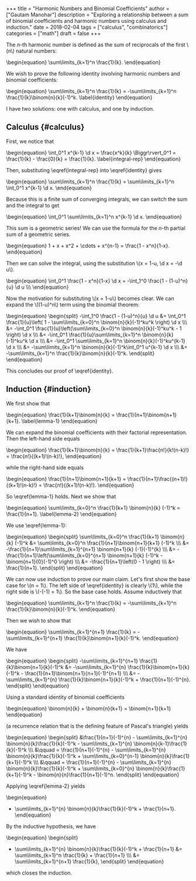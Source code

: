 +++
title = "Harmonic Numbers and Binomial Coefficients"
author = ["Gautam Manohar"]
description = "Exploring a relationship between a sum of binomial coefficients and harmonic numbers using calculus and induction."
date = 2018-02-04
tags = ["calculus", "combinatorics"]
categories = ["math"]
draft = false
+++

The $n$-th harmonic number is defined as the sum of reciprocals of the first \\(n\\)
natural numbers:

\begin{equation}
\sum\limits\_{k=1}^n \frac{1}{k}.
\end{equation}

We wish to prove the following identity involving harmonic numbers and binomial
coefficients:

\begin{equation}
\sum\limits\_{k=1}^n \frac{1}{k} = -\sum\limits\_{k=1}^n \frac{1}{k}\binom{n}{k}(-1)^k.
\label{identity}
\end{equation}

I have two solutions: one with calculus, and one by induction.


## Calculus {#calculus}

First, we notice that

\begin{equation}
\int\_0^1 x^{k-1} \d x = \frac{x^k}{k} \Biggr\rvert\_0^1 = \frac{1}{k} - \frac{0}{k} = \frac{1}{k}.
\label{integral-rep}
\end{equation}

Then, substituting \eqref{integral-rep} into \eqref{identity} gives

\begin{equation}
\sum\limits\_{k=1}^n \frac{1}{k} = \sum\limits\_{k=1}^n \int\_0^1 x^{k-1} \d x.
\end{equation}

Because this is a finite sum of converging integrals, we can switch the sum and
the integral to get

\begin{equation}
\int\_0^1 \sum\limits\_{k=1}^n x^{k-1} \d x.
\end{equation}

This sum is a geometric series! We can use the formula for the $n$-th partial
sum of a geometric series.

\begin{equation}
1 + x + x^2 + \cdots + x^{n-1} = \frac{1 - x^n}{1-x}.
\end{equation}

Then we can solve the integral, using the substitution \\(x = 1-u, \d x = -\d u\\).

\begin{equation}
\int\_0^1 \frac{1 - x^n}{1-x} \d x = -\int\_1^0 \frac{1 - (1-u)^n}{u} \d u \\\\\\
\end{equation}

Now the motivation for substituting \\(x = 1-u\\) becomes clear. We can expand the
\\((1-u)^n\\) term using the binomial theorem:

\begin{equation}
\begin{split}
-\int\_1^0 \frac{1 - (1-u)^n}{u} \d u &= \int\_0^1 \frac{1}{u}\left( 1 - \sum\limits\_{k=0}^n \binom{n}{k}(-1)^ku^k \right) \d x \\\\\\
&= -\int\_0^1 \frac{1}{u}\left(\sum\limits\_{k=0}^n \binom{n}{k}(-1)^ku^k - 1 \right) \d x \\\\\\
&= -\int\_0^1 \frac{1}{u}\sum\limits\_{k=1}^n \binom{n}{k}(-1)^ku^k \d x \\\\\\
&= -\int\_0^1 \sum\limits\_{k=1}^n \binom{n}{k}(-1)^ku^{k-1} \d x \\\\\\
&= -\sum\limits\_{k=1}^n \binom{n}{k}(-1)^k\int\_0^1 u^{k-1} \d x \\\\\\
&= -\sum\limits\_{k=1}^n \frac{1}{k}\binom{n}{k}(-1)^k.
\end{split}
\end{equation}

This concludes our proof of \eqref{identity}.


## Induction {#induction}

We first show that

\begin{equation}
\frac{1}{k+1}\binom{n}{k} = \frac{1}{n+1}\binom{n+1}{k+1}.
\label{lemma-1}
\end{equation}

We can expand the binomial coefficients with their factorial representation.
Then the left-hand side equals

\begin{equation}
\frac{1}{k+1}\binom{n}{k} = \frac{1}{k+1}\frac{n!}{k!(n-k)!} = \frac{n!}{(k+1)!(n-k)!},
\end{equation}

while the right-hand side equals

\begin{equation}
\frac{1}{n+1}\binom{n+1}{k+1} = \frac{1}{n+1}\frac{(n+1)!}{(k+1)!(n-k)!} = \frac{n!}{(k+1)!(n-k)!}.
\end{equation}

So \eqref{lemma-1} holds. Next we show that

\begin{equation}
\sum\limits\_{k=0}^n \frac{1}{k+1} \binom{n}{k} (-1)^k = \frac{1}{n+1}.
\label{lemma-2}
\end{equation}

We use \eqref{lemma-1}:

\begin{equation}
\begin{split}
\sum\limits\_{k=0}^n \frac{1}{k+1}  \binom{n}{k} (-1)^k &= \sum\limits\_{k=0}^n \frac{1}{n+1}\binom{n+1}{k+1} (-1)^k \\\\\\
&= -\frac{1}{n+1}\sum\limits\_{k=1}^{n+1} \binom{n+1}{k} (-1)(-1)^{k} \\\\\\
&= -\frac{1}{n+1}\left(\sum\limits\_{k=0}^{n+1} \binom{n+1}{k} (-1)^k - \binom{n+1}{0}(-1)^0 \right) \\\\\\
&= -\frac{1}{n+1}\left(0 - 1 \right) \\\\\\
&= \frac{1}{n+1}.
\end{split}
\end{equation}

We can now use induction to prove our main claim. Let's first show the base case
for \\(n = 1\\). The left side of \eqref{identity} is clearly \\(1\\), while the right
side is \\(-(-1) = 1\\). So the base case holds. Assume inductively that

\begin{equation}
\sum\limits\_{k=1}^n \frac{1}{k} = -\sum\limits\_{k=1}^n \frac{1}{k}\binom{n}{k}(-1)^k.
\end{equation}

Then we wish to show that

\begin{equation}
\sum\limits\_{k=1}^{n+1} \frac{1}{k} = -\sum\limits\_{k=1}^{n+1} \frac{1}{k}\binom{n+1}{k}(-1)^k.
\end{equation}

We have

\begin{equation}
\begin{split}
-\sum\limits\_{k=1}^{n+1} \frac{1}{k}\binom{n+1}{k}(-1)^k &= -\sum\limits\_{k=1}^{n} \frac{1}{k}\binom{n+1}{k}(-1)^k - \frac{1}{n+1}\binom{n+1}{n+1}(-1)^{n+1} \\\\\\
&= -\sum\limits\_{k=1}^{n} \frac{1}{k}\binom{n+1}{k}(-1)^k + \frac{1}{n+1}(-1)^{n}.
\end{split}
\end{equation}

Using a standard identity of binomial coefficients

\begin{equation}
\binom{n}{k} + \binom{n}{k+1} = \binom{n+1}{k+1}
\end{equation}

(a recurrence relation that is the defining feature of Pascal's triangle) yields

\begin{equation}
\begin{split}
&\frac{1}{n+1}(-1)^{n} - \sum\limits\_{k=1}^{n} \binom{n}{k}\frac{1}{k}(-1)^k - \sum\limits\_{k=1}^{n} \binom{n}{k-1}\frac{1}{k}(-1)^k \\\\\\
&\qquad = \frac{1}{n+1}(-1)^{n} - \sum\limits\_{k=1}^{n} \binom{n}{k}\frac{1}{k}(-1)^k + \sum\limits\_{k=0}^{n-1} \binom{n}{k}\frac{1}{k+1}(-1)^k \\\\\\
&\qquad = \frac{1}{n+1}(-1)^{n} - \sum\limits\_{k=1}^{n} \binom{n}{k}\frac{1}{k}(-1)^k + \sum\limits\_{k=0}^{n} \binom{n}{k}\frac{1}{k+1}(-1)^k - \binom{n}{n}\frac{1}{n+1}(-1)^n.
\end{split}
\end{equation}

Applying \eqref{lemma-2} yields

\begin{equation}
- \sum\limits\_{k=1}^{n} \binom{n}{k}\frac{1}{k}(-1)^k + \frac{1}{n+1}.
\end{equation}

By the inductive hypothesis, we have

\begin{equation}
\begin{split}
- \sum\limits\_{k=1}^{n} \binom{n}{k}\frac{1}{k}(-1)^k + \frac{1}{n+1} &= \sum\limits\_{k=1}^n \frac{1}{k} + \frac{1}{n+1} \\\\\\
&= \sum\limits\_{k=1}^{n+1} \frac{1}{k},
\end{split}
\end{equation}

which closes the induction.